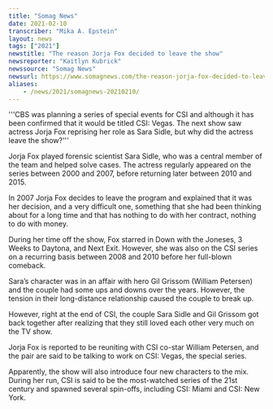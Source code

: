 ```yaml
---
title: "Somag News"
date: 2021-02-10
transcriber: "Mika A. Epstein"
layout: news
tags: ["2021"]
newstitle: "The reason Jorja Fox decided to leave the show"
newsreporter: "Kaitlyn Kubrick"
newssource: "Somag News"
newsurl: https://www.somagnews.com/the-reason-jorja-fox-decided-to-leave-the-show/
aliases:
    - /news/2021/somagnews-20210210/
---
```


'''CBS was planning a series of special events for CSI and although it has been confirmed that it would be titled CSI: Vegas. The next show saw actress Jorja Fox reprising her role as Sara Sidle, but why did the actress leave the show?'''

Jorja Fox played forensic scientist Sara Sidle, who was a central member of the team and helped solve cases. The actress regularly appeared on the series between 2000 and 2007, before returning later between 2010 and 2015.

In 2007 Jorja Fox decides to leave the program and explained that it was her decision, and a very difficult one, something that she had been thinking about for a long time and that has nothing to do with her contract, nothing to do with money.

During her time off the show, Fox starred in Down with the Joneses, 3 Weeks to Daytona, and Next Exit. However, she was also on the CSI series on a recurring basis between 2008 and 2010 before her full-blown comeback.

Sara’s character was in an affair with hero Gil Grissom (William Petersen) and the couple had some ups and downs over the years. However, the tension in their long-distance relationship caused the couple to break up.

However, right at the end of CSI, the couple Sara Sidle and Gil Grissom got back together after realizing that they still loved each other very much on the TV show.

Jorja Fox is reported to be reuniting with CSI co-star William Petersen, and the pair are said to be talking to work on CSI: Vegas, the special series.

Apparently, the show will also introduce four new characters to the mix. During her run, CSI is said to be the most-watched series of the 21st century and spawned several spin-offs, including CSI: Miami and CSI: New York.
